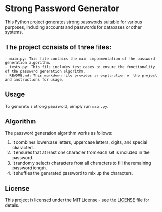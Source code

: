 # Strong Password Generator

This Python project generates strong passwords suitable for various purposes, including accounts and passwords for databases or other systems.

## The project consists of three files: 
    - main.py: This file contains the main implementation of the password generation algorithm.
    - tests.py: This file includes test cases to ensure the functionality of the password generation algorithm.
    - README.md: This markdown file provides an explanation of the project and instructions for usage.


## Usage

To generate a strong password, simply run `main.py`:


## Algorithm

The password generation algorithm works as follows:

1. It combines lowercase letters, uppercase letters, digits, and special characters.
2. It ensures that at least one character from each set is included in the password.
3. It randomly selects characters from all characters to fill the remaining password length.
4. It shuffles the generated password to mix up the characters.

## License

This project is licensed under the MIT License - see the [LICENSE](LICENSE) file for details.
